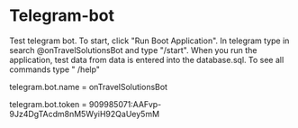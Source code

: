 # Telegram-bot

Test telegram bot. 
To start, click "Run Boot Application". 
In telegram type in search @onTravelSolutionsBot and type "/start". 
When you run the application, test data from data is entered into the database.sql. 
To see all commands type " /help"

telegram.bot.name = onTravelSolutionsBot

telegram.bot.token = 909985071:AAFvp-9Jz4DgTAcdm8nM5WyiH92QaUey5mM

